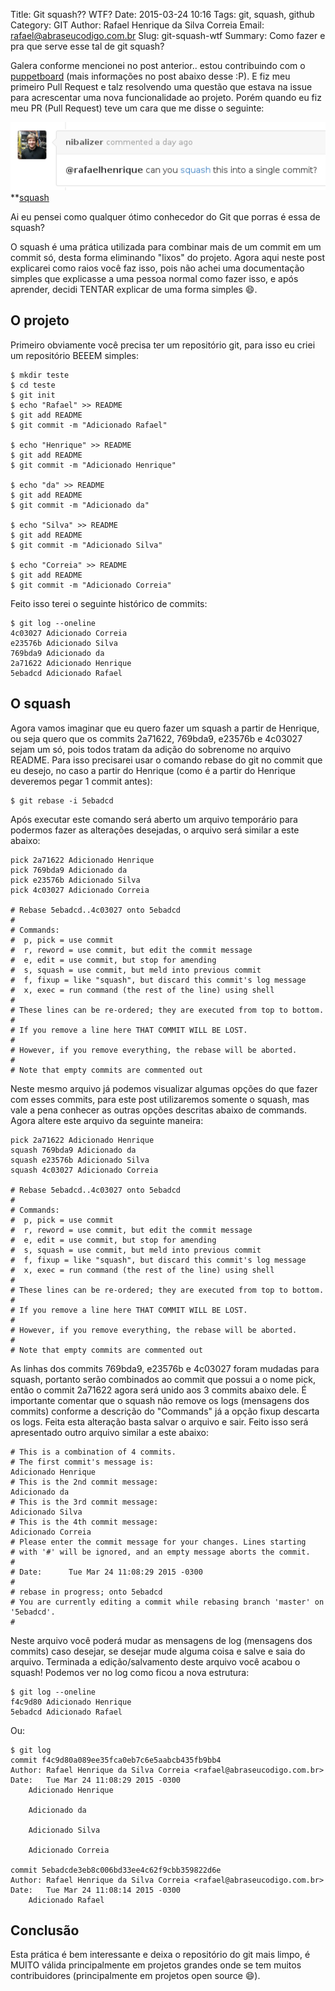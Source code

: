 Title: Git squash?? WTF?
Date: 2015-03-24 10:16
Tags: git, squash, github
Category: GIT
Author: Rafael Henrique da Silva Correia
Email: rafael@abraseucodigo.com.br
Slug: git-squash-wtf
Summary: Como fazer e pra que serve esse tal de git squash?

Galera conforme mencionei no post anterior.. estou contribuindo com o [puppetboard](https://github.com/puppet-community/puppetboard/) (mais informações no post abaixo desse :P). E fiz meu primeiro Pull Request e talz resolvendo uma questão que estava na issue para acrescentar uma nova funcionalidade ao projeto. Porém quando eu fiz meu PR (Pull Request) teve um cara que me disse o seguinte:

![comment-github-image](/images/git-squash-wtf_01.png "comment-github-image")
**[squash](http://www.git-scm.com/book/en/v2/Git-Tools-Rewriting-History#Squashing-Commits)

Ai eu pensei como qualquer ótimo conhecedor do Git que porras é essa de squash?

O squash é uma prática utilizada para combinar mais de um commit em um commit só, desta forma eliminando "lixos" do projeto. Agora aqui neste post explicarei como raios você faz isso, pois não achei uma documentação simples que explicasse a uma pessoa normal como fazer isso, e após aprender, decidi TENTAR explicar de uma forma simples :smile:.

O projeto 
---------

Primeiro obviamente você precisa ter um repositório git, para isso eu criei um repositório BEEEM simples:  

```
$ mkdir teste  
$ cd teste  
$ git init  
$ echo "Rafael" >> README  
$ git add README  
$ git commit -m "Adicionado Rafael" 

$ echo "Henrique" >> README  
$ git add README  
$ git commit -m "Adicionado Henrique" 

$ echo "da" >> README
$ git add README  
$ git commit -m "Adicionado da" 

$ echo "Silva" >> README  
$ git add README  
$ git commit -m "Adicionado Silva" 

$ echo "Correia" >> README  
$ git add README  
$ git commit -m "Adicionado Correia"
```

Feito isso terei o seguinte histórico de commits:

```
$ git log --oneline  
4c03027 Adicionado Correia  
e23576b Adicionado Silva  
769bda9 Adicionado da  
2a71622 Adicionado Henrique  
5ebadcd Adicionado Rafael
```

O squash
---------

Agora vamos imaginar que eu quero fazer um squash a partir de Henrique, ou seja quero que os commits 2a71622, 769bda9, e23576b e 4c03027 sejam um só, pois todos tratam da adição do sobrenome no arquivo README. Para isso precisarei usar o comando rebase do git no commit que eu desejo, no caso a partir do Henrique (como é a partir do Henrique deveremos pegar 1 commit antes):

```
$ git rebase -i 5ebadcd
```

Após executar este comando será aberto um arquivo temporário para podermos fazer as alterações desejadas, o arquivo será similar a este abaixo:

```
pick 2a71622 Adicionado Henrique  
pick 769bda9 Adicionado da  
pick e23576b Adicionado Silva  
pick 4c03027 Adicionado Correia 

# Rebase 5ebadcd..4c03027 onto 5ebadcd  
#  
# Commands:  
#  p, pick = use commit  
#  r, reword = use commit, but edit the commit message  
#  e, edit = use commit, but stop for amending  
#  s, squash = use commit, but meld into previous commit  
#  f, fixup = like "squash", but discard this commit's log message  
#  x, exec = run command (the rest of the line) using shell  
#  
# These lines can be re-ordered; they are executed from top to bottom.  
#  
# If you remove a line here THAT COMMIT WILL BE LOST.  
#  
# However, if you remove everything, the rebase will be aborted.  
#  
# Note that empty commits are commented out
```

Neste mesmo arquivo já podemos visualizar algumas opções do que fazer com esses commits, para este post utilizaremos somente o squash, mas vale a pena conhecer as outras opções descritas abaixo de commands. Agora altere este arquivo da seguinte maneira:

```
pick 2a71622 Adicionado Henrique  
squash 769bda9 Adicionado da  
squash e23576b Adicionado Silva  
squash 4c03027 Adicionado Correia 

# Rebase 5ebadcd..4c03027 onto 5ebadcd  
#  
# Commands:  
#  p, pick = use commit  
#  r, reword = use commit, but edit the commit message  
#  e, edit = use commit, but stop for amending  
#  s, squash = use commit, but meld into previous commit  
#  f, fixup = like "squash", but discard this commit's log message  
#  x, exec = run command (the rest of the line) using shell  
#  
# These lines can be re-ordered; they are executed from top to bottom.  
#  
# If you remove a line here THAT COMMIT WILL BE LOST.  
#  
# However, if you remove everything, the rebase will be aborted.  
#  
# Note that empty commits are commented out
```

As linhas dos commits 769bda9, e23576b e 4c03027 foram mudadas para squash, portanto serão combinados ao commit que possui a o nome pick, então o commit 2a71622 agora será unido aos 3 commits abaixo dele. É importante comentar que o squash não remove os logs (mensagens dos commits) conforme a descrição do "Commands" já a opção fixup descarta os logs. Feita esta alteração basta salvar o arquivo e sair. Feito isso será apresentado outro arquivo similar a este abaixo:

```
# This is a combination of 4 commits.  
# The first commit's message is:  
Adicionado Henrique  
# This is the 2nd commit message:  
Adicionado da  
# This is the 3rd commit message:  
Adicionado Silva  
# This is the 4th commit message:  
Adicionado Correia  
# Please enter the commit message for your changes. Lines starting  
# with '#' will be ignored, and an empty message aborts the commit.  
#  
# Date:      Tue Mar 24 11:08:29 2015 -0300  
#  
# rebase in progress; onto 5ebadcd  
# You are currently editing a commit while rebasing branch 'master' on '5ebadcd'.  
#
```

Neste arquivo você poderá mudar as mensagens de log (mensagens dos commits) caso desejar, se desejar mude alguma coisa e salve e saia do arquivo. Terminada a edição/salvamento deste arquivo você acabou o squash! Podemos ver no log como ficou a nova estrutura:

```
$ git log --oneline  
f4c9d80 Adicionado Henrique  
5ebadcd Adicionado Rafael 
```

Ou:  

```
$ git log  
commit f4c9d80a089ee35fca0eb7c6e5aabcb435fb9bb4  
Author: Rafael Henrique da Silva Correia <rafael@abraseucodigo.com.br>  
Date:   Tue Mar 24 11:08:29 2015 -0300  
    Adicionado Henrique  

    Adicionado da  

    Adicionado Silva  

    Adicionado Correia

commit 5ebadcde3eb8c006bd33ee4c62f9cbb359822d6e  
Author: Rafael Henrique da Silva Correia <rafael@abraseucodigo.com.br>  
Date:   Tue Mar 24 11:08:14 2015 -0300  
    Adicionado Rafael
```

Conclusão
---------

Esta prática é bem interessante e deixa o repositório do git mais limpo, é MUITO válida principalmente em projetos grandes onde se tem muitos contribuidores (principalmente em projetos open source :smile:).
